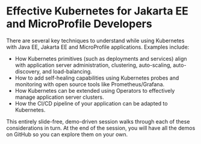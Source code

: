 # Effective Kubernetes for Jakarta EE and MicroProfile Developers

There are several key techniques to understand while using Kubernetes with Java EE, Jakarta EE and MicroProfile applications. Examples include:

* How Kubernetes primitives (such as deployments and services) align with application server administration, clustering, auto-scaling, auto-discovery, and load-balancing.
* How to add self-healing capabilities using Kubernetes probes and monitoring with open source tools like Prometheus/Grafana.
* How Kubernetes can be extended using Operators to effectively manage application server clusters.
* How the CI/CD pipeline of your application can be adapted to Kubernetes.

This entirely slide-free, demo-driven session walks through each of these considerations in turn. At the end of the session, you will have all the demos on GitHub so you can explore them on your own.
